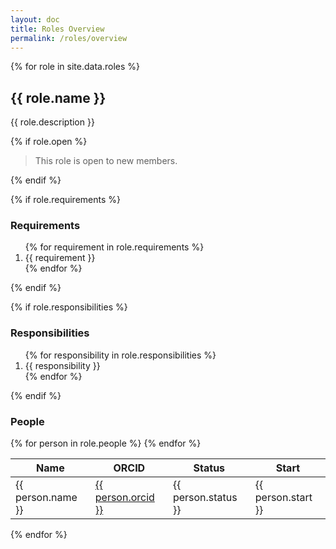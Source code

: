 ```yaml
---
layout: doc
title: Roles Overview
permalink: /roles/overview
---
```


{% for role in site.data.roles %}

## {{ role.name }}

{{ role.description }}

{% if role.open %}
<blockquote>This role is open to new members.</blockquote>
{% endif %}

{% if role.requirements %}

### Requirements

<ol>
{% for requirement in role.requirements %}
    <li>{{ requirement }}</li>
{% endfor %}
</ol>
{% endif %}

{% if role.responsibilities %}

### Responsibilities

<ol>
{% for responsibility in role.responsibilities %}
    <li>{{ responsibility }}</li>
{% endfor %}
</ol>
{% endif %}

### People

<table class="table">
<thead>
<tr>
<th>Name</th>
<th>ORCID</th>
<th>Status</th>
<th>Start</th>
</tr>
</thead>
<tbody>
{% for person in role.people %}
<tr>
    <td>{{ person.name }}</td>
    <td><a href="https://orcid.org/{{ person.orcid }}">{{ person.orcid }}</a></td>
    <td>{{ person.status }}</td>
    <td>{{ person.start }}</td>
</tr>
{% endfor %}
</tbody>
</table>

{% endfor %}
